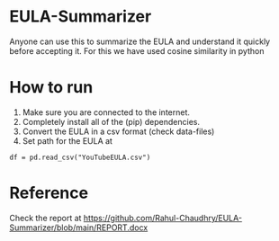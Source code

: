 # EULA-Summarizer

Anyone can use this to summarize the EULA and understand it quickly before accepting it. For this we have used cosine similarity in python

# How to run

1. Make sure you are connected to the internet.
2. Completely install all of the (pip) dependencies.
3. Convert the EULA in a csv format (check data-files)
4. Set path for the EULA at 
```
df = pd.read_csv("YouTubeEULA.csv") 
```

# Reference

Check the report at https://github.com/Rahul-Chaudhry/EULA-Summarizer/blob/main/REPORT.docx
